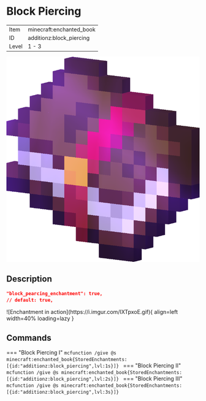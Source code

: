# Block Piercing
<div class="combi" markdown>
<div class="divthing">
<table class="tablething">
    <tbody>
        <tr>
            <td class="first-column">Item</td>
            <td class="second-column">minecraft:enchanted_book</td>
        </tr>
        <tr id="linear-top">
            <td class="first-column">ID</td>
            <td class="second-column">additionz:block_piercing</td>
        </tr>
        <tr id="linear-top">
            <td class="first-column">Level</td>
            <td class="second-column">1 - 3</td>
        </tr>
    </tbody>
</table>
</div>
<div>
<img src="../../../../assets/additionz/enchantments/enchanted_book.png" loading="lazy" />
</div>
</div>

## Description

```json
"block_pearcing_enchantment": true,
// default: true,
```
<div class="result" markdown>
![Enchantment in action](https://i.imgur.com/IXTpxoE.gif){ align=left width=40% loading=lazy }
</div>

## Commands
=== "Block Piercing I"
    ```mcfunction
    /give @s minecraft:enchanted_book{StoredEnchantments:[{id:"additionz:block_piercing",lvl:1s}]}
    ```
=== "Block Piercing II"
    ```mcfunction
    /give @s minecraft:enchanted_book{StoredEnchantments:[{id:"additionz:block_piercing",lvl:2s}]}
    ```
=== "Block Piercing III"
    ```mcfunction
    /give @s minecraft:enchanted_book{StoredEnchantments:[{id:"additionz:block_piercing",lvl:3s}]}
    ```